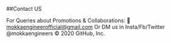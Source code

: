 ##Contact US

For Queries about Promotions & Collaborations:
📧 mokkaengineerofficial@gmail.com
        Or 
    DM us in
Insta/Fb/Twitter @mokkaengineers
© 2020 GitHub, Inc.
